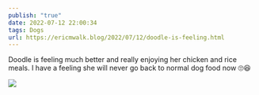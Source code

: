 ```yaml
---
publish: "true"
date: 2022-07-12 22:00:34
tags: Dogs
url: https://ericmwalk.blog/2022/07/12/doodle-is-feeling.html
---
```


Doodle is feeling much better and really enjoying her chicken and rice meals. I have a feeling she will never go back to normal dog food now 🙄😆

![](https://ericmwalk.blog/uploads/2022/242c5dce42.jpg)